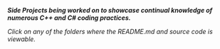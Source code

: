 ***Side Projects being worked on to showcase continual knowledge of numerous C++ and C# coding practices.*** 

*Click on any of the folders where the README.md and source code is viewable.*
